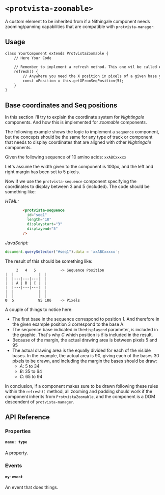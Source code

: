 # `<protvista-zoomable>`
A custom element to be inherited from if a Nithingale component needs zooming/panning capabilities that are compatible with `protvista-manager`.

## Usage
```html
class YourComponent extends ProtvistaZoomable {
    // Here Your Code
    
    // Remember to implement a refresh method. This one wil be called on zooming events
    refresh() {
        // Anywhere you need the X position in pixels of a given base you can get it this way
        const xPosition = this.getXFromSeqPosition(5); 
    }
}
```

## Base coordinates and Seq positions

In this section I'll try to explain the coordinate system for _Nightingale_ components.
And how this is implemented for _zoomable_ components.

The following example shows the logic to implement a `sequence` component, but the concepts should be the same for any 
type of track or component that needs to display coordinates that are aligned with other _Nightingale_ components.

Given the following sequence of 10 amino acids: `xxABCxxxxx` 

Let's assume the width given to the component is 100px, and the left and right margin has been set to 5 pixels.

Now if we use the `protvista-sequence` component specifying the coordinates to display between 3 and 5 (included). 
The code should be something like:

*HTML:*
```html
        <protvista-sequence
          id="seq1"
          length="10"
          displaystart="3"
          displayend="5"
        />
```

*JavaScript:*
```javascript
document.querySelector("#seq1").data = 'xxABCxxxxx';
``` 

The result of this should be something like:

```
     3   4   5           -> Sequence Position
|  |           |  |
|  |---|---|---|  |
|  | A | B | C |  |
|  |---|---|---|  |
|  |           |  |
|  |           |  |
0  5           95 100    -> Pixels
```

A couple of things to notice here:
* The first base in the sequence correspond to position _1_. 
  And therefore in the given example position 3 correspond to the base A.
* The sequence base indicated in the`displayend` parameter, is included in the graphic. 
  That's why _C_ which position is _5_ is included in the result.
* Because of the margin, the actual drawing area is between pixels 5 and 95
* The actual drawing area is the equally divided for each of the visible bases. 
  In the example, the actual area is 90, giving each of the bases 30 pixels to be drawn, and including the margin the bases should be draw:
  * *A*: 5 to 34
  * *B*: 35 to 64 
  * *C*: 65 to 94
  
In conclusion, if a component makes sure to be drawn following these rules within the `refresh()` method, 
all zooming and padding should work if the component inherits from `ProtvistaZoomable`, 
and the component is a DOM descendent of `protvista-manager`.    

## API Reference

### Properties
#### `name: type`
A property.

### Events
#### `my-event`
An event that does things.
